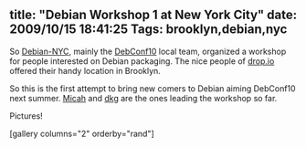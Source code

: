 title: "Debian Workshop 1 at New York City"
date: 2009/10/15 18:41:25
Tags: brooklyn,debian,nyc
---
So <a href="http://wiki.debian.org/DebianNYC">Debian-NYC</a>, mainly the <a href="http://debconf10.debconf.org/">DebConf10</a> local team, organized a workshop for people interested on Debian packaging. The nice people of <a href="http://drop.io">drop.io</a> offered their handy location in Brooklyn.

So this is the first attempt to bring new comers to Debian aiming DebConf10 next summer. <a href="http://riseup.net">Micah</a> and <a href="http://fifthhorseman.net/">dkg</a> are the ones leading the workshop so far.

Pictures!

[gallery columns="2" orderby="rand"]